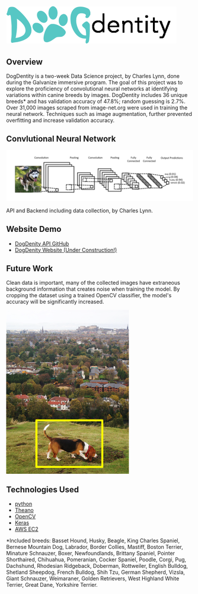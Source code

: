 # ![graph1](doc/logo.png)

## Overview
DogDentity is a two-week Data Science project, by Charles Lynn, done during the Galvanize immersive program. The goal of this project was to explore the proficiency of convolutional neural networks at identifying variations within canine breeds by images. DogDentity includes 36 unique breeds* and has validation accuracy of 47.8%; random guessing is 2.7%. Over 31,000 images scraped from image-net.org were used in training the neural network. Techniques such as image augmentation, further prevented overfitting and increase validation accuracy.

## Convlutional Neural Network
![CNN](doc/CNN2.png)

API and Backend including data collection, by Charles Lynn.

## Website Demo 
- [DogDenity API GitHub](https://github.com/CharlesLynn/DogDenity_API)
- [DogDenity Website (Under Construction!)](http://54.205.134.57:5000/static/dogdentity/public/index.html)

## Future Work
Clean data is important, many of the collected images have extraneous background information that creates noise when training the model. By cropping the dataset using a trained OpenCV classifier, the model's accuracy will be significantly increased.

<img align="middle" src="doc/crop.png" alt="cv2crop">

## Technologies Used
- [python](https://www.python.org/)
- [Theano](http://deeplearning.net/software/theano/)
- [OpenCV](http://opencv.org/)
- [Keras](http://keras.io/)
- [AWS EC2](https://aws.amazon.com/)


*Included breeds:  Basset Hound, Husky, Beagle, King Charles Spaniel, Bernese Mountain Dog, Labrador, Border Collies, Mastiff, Boston Terrier, Minature Schnauzer, Boxer, Newfoundlands, Brittany Spaniel, Pointer Shorthaired, Chihuahua, Pomeranian, Cocker Spaniel, Poodle, Corgi, Pug, Dachshund, Rhodesian Ridgeback, Doberman, Rottweiler, English Bulldog, Shetland Sheepdog, French Bulldog, Shih Tzu, German Shepherd, Vizsla, Giant Schnauzer, Weimaraner, Golden Retrievers, West Highland White Terrier, Great Dane, Yorkshire Terrier.
